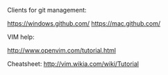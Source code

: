 Clients for git management:

https://windows.github.com/
https://mac.github.com/

VIM help:

http://www.openvim.com/tutorial.html

Cheatsheet:
http://vim.wikia.com/wiki/Tutorial


